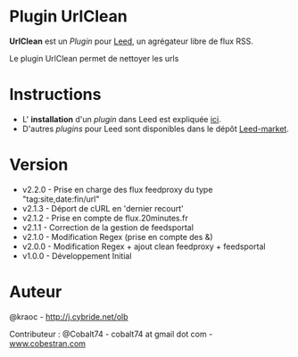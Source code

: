 Plugin UrlClean
=============

**UrlClean** est un _Plugin_ pour [Leed](http://projet.idleman.fr/leed), un agrégateur libre de flux RSS.

Le plugin UrlClean permet de nettoyer les urls

Instructions
============

* L' **installation** d'un _plugin_ dans Leed est expliquée [ici](http://projet.idleman.fr/leed/?page=Plugins).
* D'autres _plugins_ pour Leed sont disponibles dans le dépôt [Leed-market](https://github.com/ldleman/Leed-market).

Version
=======

* v2.2.0  -  Prise en charge des flux feedproxy du type "tag:site,date:fin/url"
* v2.1.3  -  Déport de cURL en 'dernier recourt'
* v2.1.2  -  Prise en compte de flux.20minutes.fr
* v2.1.1  -  Correction de la gestion de feedsportal
* v2.1.0  -  Modification Regex (prise en compte des &amp;)
* v2.0.0  -  Modification Regex + ajout clean feedproxy + feedsportal
* v1.0.0  -  Développement Initial

Auteur
=======
@kraoc - http://j.cybride.net/olb

Contributeur : @Cobalt74 - cobalt74 at gmail dot com - www.cobestran.com
